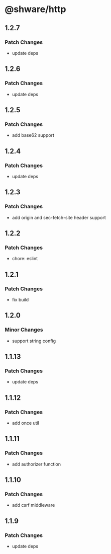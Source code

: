 # @shware/http

## 1.2.7

### Patch Changes

- update deps

## 1.2.6

### Patch Changes

- update deps

## 1.2.5

### Patch Changes

- add base62 support

## 1.2.4

### Patch Changes

- update deps

## 1.2.3

### Patch Changes

- add origin and sec-fetch-site header support

## 1.2.2

### Patch Changes

- chore: eslint

## 1.2.1

### Patch Changes

- fix build

## 1.2.0

### Minor Changes

- support string config

## 1.1.13

### Patch Changes

- update deps

## 1.1.12

### Patch Changes

- add once util

## 1.1.11

### Patch Changes

- add authorizer function

## 1.1.10

### Patch Changes

- add csrf middleware

## 1.1.9

### Patch Changes

- update deps
